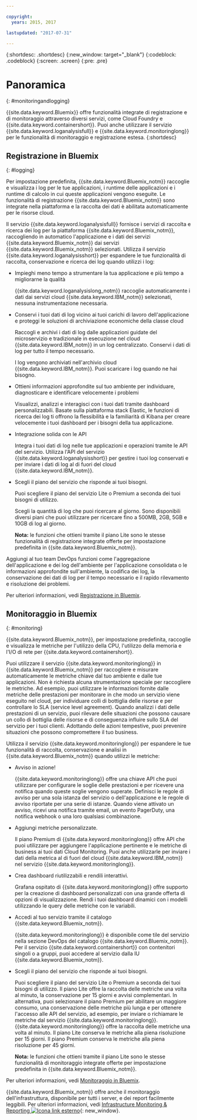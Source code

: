 ```yaml
---

copyright:
  years: 2015, 2017

lastupdated: "2017-07-31"

---
```


{:shortdesc: .shortdesc}
{:new_window: target="_blank"}
{:codeblock: .codeblock}
{:screen: .screen}
{:pre: .pre}

# Panoramica
{: #monitoringandlogging}

{{site.data.keyword.Bluemix}} offre funzionalità integrate di registrazione e di monitoraggio attraverso diversi servizi, come Cloud Foundry e {{site.data.keyword.containershort}}. Puoi anche utilizzare il servizio {{site.data.keyword.loganalysisfull}} e {{site.data.keyword.monitoringlong}} per le funzionalità di monitoraggio e registrazione estesa.
{:shortdesc}

## Registrazione in Bluemix
{: #logging}

Per impostazione predefinita, {{site.data.keyword.Bluemix_notm}} raccoglie e visualizza i log per le tue applicazioni, i runtime delle applicazioni e i runtime di calcolo in cui queste applicazioni vengono eseguite. Le funzionalità di registrazione {{site.data.keyword.Bluemix_notm}} sono integrate nella piattaforma e la raccolta dei dati è abilitata automaticamente per le risorse cloud. 

Il servizio {{site.data.keyword.loganalysisfull}} fornisce i servizi di raccolta e ricerca dei log per la piattaforma {{site.data.keyword.Bluemix_notm}}, raccogliendo in automatico l'applicazione e i dati dei servizi {{site.data.keyword.Bluemix_notm}} dai servizi {{site.data.keyword.Bluemix_notm}} selezionati. Utilizza il servizio {{site.data.keyword.loganalysisshort}} per espandere le tue funzionalità di raccolta, conservazione e ricerca dei log quando utilizzi i log:

* Impieghi meno tempo a strumentare la tua applicazione e più tempo a migliorarne la qualità

    {{site.data.keyword.loganalysislong_notm}} raccoglie automaticamente i dati dai servizi cloud {{site.data.keyword.IBM_notm}} selezionati, nessuna instrumentazione necessaria.
	
* Conservi i tuoi dati di log vicino ai tuoi carichi di lavoro dell'applicazione e proteggi le soluzioni di archiviazione economiche della classe cloud

    Raccogli e archivi i dati di log dalle applicazioni guidate del microservizio e tradizionale in esecuzione nel  cloud {{site.data.keyword.IBM_notm}} in un log centralizzato. Conservi i dati di log per tutto il tempo necessario.
	
	I log vengono archiviati nell'archivio cloud {{site.data.keyword.IBM_notm}}. Puoi scaricare i log quando ne hai bisogno.

* Ottieni informazioni approfondite sul tuo ambiente per individuare, diagnosticare e identificare velocemente i problemi

    Visualizzi, analizzi e interagisci con i tuoi dati tramite dashboard personalizzabili. Basate sulla piattaforma stack Elastic, le funzioni di ricerca dei log ti offrono la flessibilità e la familiarità di Kibana per creare velocemente i tuoi dashboard per i bisogni della tua applicazione.

* Integrazione solida con le API

    Integra i tuoi dati di log nelle tue applicazioni e operazioni tramite le API del servizio. Utilizza l'API del servizio {{site.data.keyword.loganalysisshort}} per gestire i tuoi log conservati e per inviare i dati di log al di fuori del cloud {{site.data.keyword.IBM_notm}}.
	
* Scegli il piano del servizio che risponde ai tuoi bisogni.

     Puoi scegliere il piano del servizio Lite o Premium a seconda dei tuoi bisogni di utilizzo.
	 
	 Scegli la quantità di log che puoi ricercare al giorno. Sono disponibili diversi piani che puoi utilizzare per ricercare fino a 500MB,  2GB, 5GB e 10GB di log al giorno.
	 
	 **Nota:** le funzioni che ottieni tramite il piano Lite sono le stesse funzionalità di registrazione integrate offerte per impostazione predefinita in {{site.data.keyword.Bluemix_notm}}.

Aggiungi al tuo team DevOps funzioni come l'aggregazione dell'applicazione e dei log dell'ambiente per l'applicazione consolidata o le informazioni approfondite sull'ambiente, la codifica dei log, la conservazione dei dati di log per il tempo necessario e il rapido rilevamento e risoluzione dei problemi. 

Per ulteriori informazioni, vedi [Registrazione in Bluemix](/docs/services/CloudLogAnalysis/log_analysis_ov.html#log_analysis_ov).


## Monitoraggio in Bluemix
{: #monitoring}

{{site.data.keyword.Bluemix_notm}}, per impostazione predefinita, raccoglie e visualizza le metriche per l'utilizzo della CPU, l'utilizzo della memoria e l'I/O di rete per {{site.data.keyword.containershort}}. 

Puoi utilizzare il servizio {{site.data.keyword.monitoringlong}} in {{site.data.keyword.Bluemix_notm}} per raccogliere e misurare automaticamente le metriche chiave dal tuo ambiente e dalle tue applicazioni. Non è richiesta alcuna strumentazione speciale per raccogliere le metriche. Ad esempio, puoi utilizzare le informazioni fornite dalle metriche delle prestazioni per monitorare in che modo un servizio viene eseguito nel cloud, per individuare colli di bottiglia delle risorse e per controllare lo SLA (service level agreement). Quando analizzi i dati delle prestazioni di un servizio, puoi rilevare delle situazioni che possono causare un collo di bottiglia delle risorse e di conseguenza influire sullo SLA del servizio per i tuoi clienti. Adottando delle azioni tempestive, puoi prevenire situazioni che possono compromettere il tuo business. 

Utilizza il servizio {{site.data.keyword.monitoringlong}} per espandere le tue funzionalità di raccolta, conservazione e analisi in {{site.data.keyword.Bluemix_notm}} quando utilizzi le metriche:

* Avviso in azione! 

    {{site.data.keyword.monitoringlong}} offre una chiave API che puoi utilizzare per configurare le soglie delle prestazioni e per ricevere una notifica quando queste soglie vengono superate. Definisci le regole di avviso per una sola istanza del servizio o dell'applicazione e le regole di avviso riportate per una serie di istanze. Quando viene attivato un avviso, ricevi una notifica tramite email, un evento PagerDuty, una notifica webhook o una loro qualsiasi combinazione.

* Aggiungi metriche personalizzate. 

    Il piano Premium di {{site.data.keyword.monitoringlong}} offre API che puoi utilizzare per aggiungere l'applicazione pertinente e le metriche di business ai tuoi dati Cloud Monitoring. Puoi anche utilizzarle per inviare i dati della metrica al di fuori del cloud {{site.data.keyword.IBM_notm}} nel servizio {{site.data.keyword.monitoringlong}}.

* Crea dashboard riutilizzabili e rendili interattivi. 

    Grafana ospitato di {{site.data.keyword.monitoringlong}} offre supporto per la creazione di dashboard personalizzati con una grande offerta di opzioni di visualizzazione.  Rendi i tuoi dashboard dinamici con i modelli utilizzando le query delle metriche con le variabili.

* Accedi al tuo servizio tramite il catalogo {{site.data.keyword.Bluemix_notm}}. 

    {{site.data.keyword.monitoringlong}} è disponibile come tile del servizio nella sezione DevOps del catalogo {{site.data.keyword.Bluemix_notm}}.  Per il servizio {{site.data.keyword.containershort}} con contenitori singoli o a gruppi, puoi accedere al servizio dalla IU {{site.data.keyword.Bluemix_notm}}.

* Scegli il piano del servizio che risponde ai tuoi bisogni. 

    Puoi scegliere il piano del servizio Lite o Premium a seconda dei tuoi bisogni di utilizzo. Il piano Lite offre la raccolta delle metriche una volta al minuto, la conservazione per 15 giorni e avvisi complementari. In alternativa, puoi selezionare il piano Premium per abilitare un maggiore consumo, una conservazione delle metriche più lunga e per ottenere l'accesso alle API del servizio, ad esempio, per inviare o richiamare le metriche dal servizio {{site.data.keyword.monitoringlong}}. {{site.data.keyword.monitoringlong}} offre la raccolta delle metriche una volta al minuto.  Il piano Lite conserva le metriche alla piena risoluzione per 15 giorni. Il piano Premium conserva le metriche alla piena risoluzione per 45 giorni.

    **Nota:** le funzioni che ottieni tramite il piano Lite sono le stesse funzionalità di monitoraggio integrate offerte per impostazione predefinita in {{site.data.keyword.Bluemix_notm}}.

Per ulteriori informazioni, vedi [Monitoraggio in Bluemix](/docs/services/cloud-monitoring/monitoring_ov.html#monitoring_ov).

{{site.data.keyword.Bluemix_notm}} offre anche il monitoraggio dell'infrastruttura, disponibile per tutti i server, e dei report facilmente leggibili. Per ulteriori informazioni, vedi [Infrastructure Monitoring & Reporting ![Icona link esterno](../icons/launch-glyph.svg "Icona link esterno")](https://www.ibm.com/cloud-computing/bluemix/infrastructure-monitoring){: new_window}.
